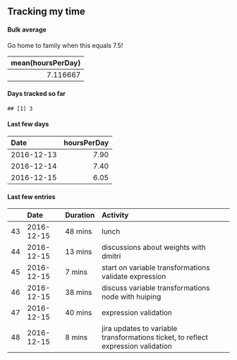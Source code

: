 Tracking my time
----------------



#### Bulk average

Go home to family when this equals 7.5!


| mean(hoursPerDay)|
|-----------------:|
|          7.116667|

#### Days tracked so far


```
## [1] 3
```

#### Last few days


|Date       | hoursPerDay|
|:----------|-----------:|
|2016-12-13 |        7.90|
|2016-12-14 |        7.40|
|2016-12-15 |        6.05|

#### Last few entries


|   |Date       |Duration |Activity                                                                          |
|:--|:----------|:--------|:---------------------------------------------------------------------------------|
|43 |2016-12-15 |48 mins  |lunch                                                                             |
|44 |2016-12-15 |13 mins  |discussions about weights with dmitri                                             |
|45 |2016-12-15 |7 mins   |start on variable transformations validate expression                             |
|46 |2016-12-15 |38 mins  |discuss variable transformations node with huiping                                |
|47 |2016-12-15 |40 mins  |expression validation                                                             |
|48 |2016-12-15 |8 mins   |jira updates to variable transformations ticket, to reflect expression validation |
